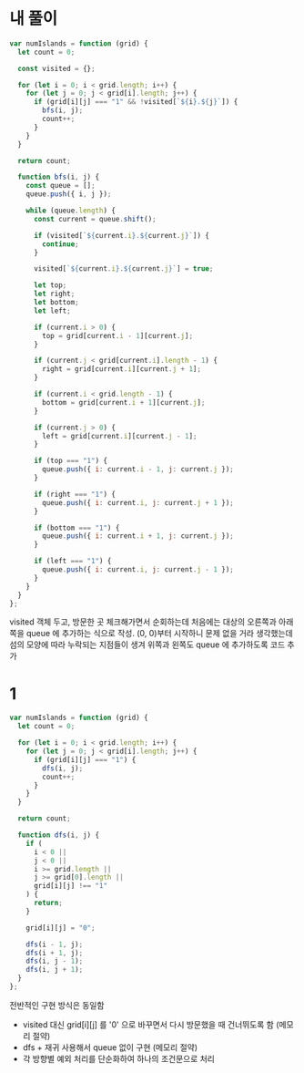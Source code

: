 # 내 풀이

```js
var numIslands = function (grid) {
  let count = 0;

  const visited = {};

  for (let i = 0; i < grid.length; i++) {
    for (let j = 0; j < grid[i].length; j++) {
      if (grid[i][j] === "1" && !visited[`${i}.${j}`]) {
        bfs(i, j);
        count++;
      }
    }
  }

  return count;

  function bfs(i, j) {
    const queue = [];
    queue.push({ i, j });

    while (queue.length) {
      const current = queue.shift();

      if (visited[`${current.i}.${current.j}`]) {
        continue;
      }

      visited[`${current.i}.${current.j}`] = true;

      let top;
      let right;
      let bottom;
      let left;

      if (current.i > 0) {
        top = grid[current.i - 1][current.j];
      }

      if (current.j < grid[current.i].length - 1) {
        right = grid[current.i][current.j + 1];
      }

      if (current.i < grid.length - 1) {
        bottom = grid[current.i + 1][current.j];
      }

      if (current.j > 0) {
        left = grid[current.i][current.j - 1];
      }

      if (top === "1") {
        queue.push({ i: current.i - 1, j: current.j });
      }

      if (right === "1") {
        queue.push({ i: current.i, j: current.j + 1 });
      }

      if (bottom === "1") {
        queue.push({ i: current.i + 1, j: current.j });
      }

      if (left === "1") {
        queue.push({ i: current.i, j: current.j - 1 });
      }
    }
  }
};
```

visited 객체 두고, 방문한 곳 체크해가면서 순회하는데
처음에는 대상의 오른쪽과 아래쪽을 queue 에 추가하는 식으로 작성.
(0, 0)부터 시작하니 문제 없을 거라 생각했는데 섬의 모양에 따라 누락되는 지점들이 생겨
위쪽과 왼쪽도 queue 에 추가하도록 코드 추가

# 1

```js
var numIslands = function (grid) {
  let count = 0;

  for (let i = 0; i < grid.length; i++) {
    for (let j = 0; j < grid[i].length; j++) {
      if (grid[i][j] === "1") {
        dfs(i, j);
        count++;
      }
    }
  }

  return count;

  function dfs(i, j) {
    if (
      i < 0 ||
      j < 0 ||
      i >= grid.length ||
      j >= grid[0].length ||
      grid[i][j] !== "1"
    ) {
      return;
    }

    grid[i][j] = "0";

    dfs(i - 1, j);
    dfs(i + 1, j);
    dfs(i, j - 1);
    dfs(i, j + 1);
  }
};
```

전반적인 구현 방식은 동일함

- visited 대신 grid[i][j] 를 '0' 으로 바꾸면서 다시 방문했을 때 건너뛰도록 함 (메모리 절약)
- dfs + 재귀 사용해서 queue 없이 구현 (메모리 절약)
- 각 방향별 예외 처리를 단순화하여 하나의 조건문으로 처리
